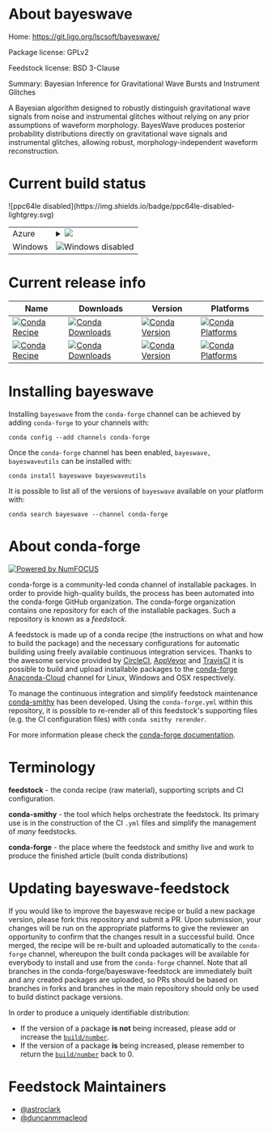 About bayeswave
===============

Home: https://git.ligo.org/lscsoft/bayeswave/

Package license: GPLv2

Feedstock license: BSD 3-Clause

Summary: Bayesian Inference for Gravitational Wave Bursts and Instrument Glitches

A Bayesian algorithm designed to robustly distinguish gravitational wave
signals from noise and instrumental glitches without relying on any prior
assumptions of waveform morphology.
BayesWave produces posterior probability distributions directly on
gravitational wave signals and instrumental glitches, allowing robust,
morphology-independent waveform reconstruction.


Current build status
====================


<table>
    
  <tr>
    <td>Azure</td>
    <td>
      <details>
        <summary>
          <a href="https://dev.azure.com/conda-forge/feedstock-builds/_build/latest?definitionId=6145&branchName=master">
            <img src="https://dev.azure.com/conda-forge/feedstock-builds/_apis/build/status/bayeswave-feedstock?branchName=master">
          </a>
        </summary>
        <table>
          <thead><tr><th>Variant</th><th>Status</th></tr></thead>
          <tbody><tr>
              <td>linux</td>
              <td>
                <a href="https://dev.azure.com/conda-forge/feedstock-builds/_build/latest?definitionId=6145&branchName=master">
                  <img src="https://dev.azure.com/conda-forge/feedstock-builds/_apis/build/status/bayeswave-feedstock?branchName=master&jobName=linux&configuration=linux_" alt="variant">
                </a>
              </td>
            </tr><tr>
              <td>osx</td>
              <td>
                <a href="https://dev.azure.com/conda-forge/feedstock-builds/_build/latest?definitionId=6145&branchName=master">
                  <img src="https://dev.azure.com/conda-forge/feedstock-builds/_apis/build/status/bayeswave-feedstock?branchName=master&jobName=osx&configuration=osx_" alt="variant">
                </a>
              </td>
            </tr>
          </tbody>
        </table>
      </details>
    </td>
  </tr>
  <tr>
    <td>Windows</td>
    <td>
      <img src="https://img.shields.io/badge/Windows-disabled-lightgrey.svg" alt="Windows disabled">
    </td>
  </tr>
![ppc64le disabled](https://img.shields.io/badge/ppc64le-disabled-lightgrey.svg)
</table>

Current release info
====================

| Name | Downloads | Version | Platforms |
| --- | --- | --- | --- |
| [![Conda Recipe](https://img.shields.io/badge/recipe-bayeswave-green.svg)](https://anaconda.org/conda-forge/bayeswave) | [![Conda Downloads](https://img.shields.io/conda/dn/conda-forge/bayeswave.svg)](https://anaconda.org/conda-forge/bayeswave) | [![Conda Version](https://img.shields.io/conda/vn/conda-forge/bayeswave.svg)](https://anaconda.org/conda-forge/bayeswave) | [![Conda Platforms](https://img.shields.io/conda/pn/conda-forge/bayeswave.svg)](https://anaconda.org/conda-forge/bayeswave) |
| [![Conda Recipe](https://img.shields.io/badge/recipe-bayeswaveutils-green.svg)](https://anaconda.org/conda-forge/bayeswaveutils) | [![Conda Downloads](https://img.shields.io/conda/dn/conda-forge/bayeswaveutils.svg)](https://anaconda.org/conda-forge/bayeswaveutils) | [![Conda Version](https://img.shields.io/conda/vn/conda-forge/bayeswaveutils.svg)](https://anaconda.org/conda-forge/bayeswaveutils) | [![Conda Platforms](https://img.shields.io/conda/pn/conda-forge/bayeswaveutils.svg)](https://anaconda.org/conda-forge/bayeswaveutils) |

Installing bayeswave
====================

Installing `bayeswave` from the `conda-forge` channel can be achieved by adding `conda-forge` to your channels with:

```
conda config --add channels conda-forge
```

Once the `conda-forge` channel has been enabled, `bayeswave, bayeswaveutils` can be installed with:

```
conda install bayeswave bayeswaveutils
```

It is possible to list all of the versions of `bayeswave` available on your platform with:

```
conda search bayeswave --channel conda-forge
```


About conda-forge
=================

[![Powered by NumFOCUS](https://img.shields.io/badge/powered%20by-NumFOCUS-orange.svg?style=flat&colorA=E1523D&colorB=007D8A)](http://numfocus.org)

conda-forge is a community-led conda channel of installable packages.
In order to provide high-quality builds, the process has been automated into the
conda-forge GitHub organization. The conda-forge organization contains one repository
for each of the installable packages. Such a repository is known as a *feedstock*.

A feedstock is made up of a conda recipe (the instructions on what and how to build
the package) and the necessary configurations for automatic building using freely
available continuous integration services. Thanks to the awesome service provided by
[CircleCI](https://circleci.com/), [AppVeyor](https://www.appveyor.com/)
and [TravisCI](https://travis-ci.org/) it is possible to build and upload installable
packages to the [conda-forge](https://anaconda.org/conda-forge)
[Anaconda-Cloud](https://anaconda.org/) channel for Linux, Windows and OSX respectively.

To manage the continuous integration and simplify feedstock maintenance
[conda-smithy](https://github.com/conda-forge/conda-smithy) has been developed.
Using the ``conda-forge.yml`` within this repository, it is possible to re-render all of
this feedstock's supporting files (e.g. the CI configuration files) with ``conda smithy rerender``.

For more information please check the [conda-forge documentation](https://conda-forge.org/docs/).

Terminology
===========

**feedstock** - the conda recipe (raw material), supporting scripts and CI configuration.

**conda-smithy** - the tool which helps orchestrate the feedstock.
                   Its primary use is in the construction of the CI ``.yml`` files
                   and simplify the management of *many* feedstocks.

**conda-forge** - the place where the feedstock and smithy live and work to
                  produce the finished article (built conda distributions)


Updating bayeswave-feedstock
============================

If you would like to improve the bayeswave recipe or build a new
package version, please fork this repository and submit a PR. Upon submission,
your changes will be run on the appropriate platforms to give the reviewer an
opportunity to confirm that the changes result in a successful build. Once
merged, the recipe will be re-built and uploaded automatically to the
`conda-forge` channel, whereupon the built conda packages will be available for
everybody to install and use from the `conda-forge` channel.
Note that all branches in the conda-forge/bayeswave-feedstock are
immediately built and any created packages are uploaded, so PRs should be based
on branches in forks and branches in the main repository should only be used to
build distinct package versions.

In order to produce a uniquely identifiable distribution:
 * If the version of a package **is not** being increased, please add or increase
   the [``build/number``](https://conda.io/docs/user-guide/tasks/build-packages/define-metadata.html#build-number-and-string).
 * If the version of a package **is** being increased, please remember to return
   the [``build/number``](https://conda.io/docs/user-guide/tasks/build-packages/define-metadata.html#build-number-and-string)
   back to 0.

Feedstock Maintainers
=====================

* [@astroclark](https://github.com/astroclark/)
* [@duncanmmacleod](https://github.com/duncanmmacleod/)

